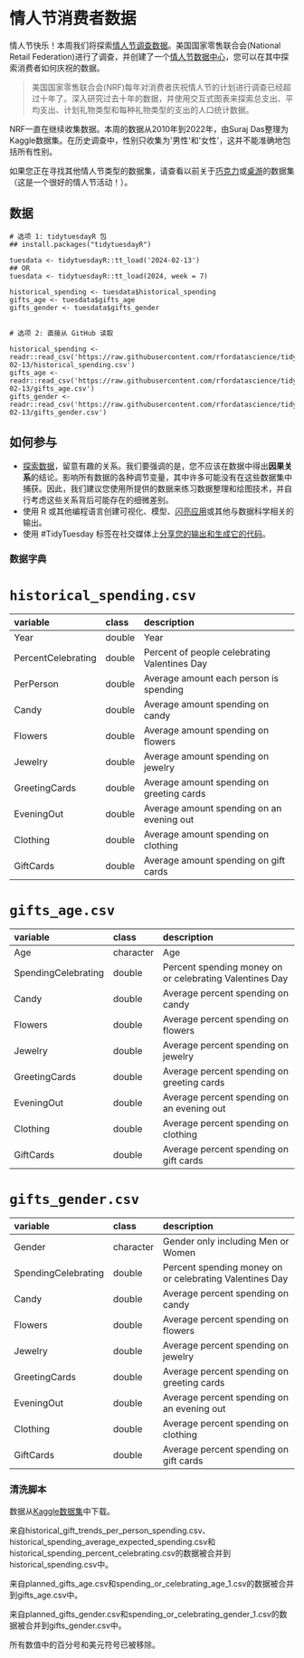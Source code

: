 # 情人节消费者数据

情人节快乐！本周我们将探索[情人节调查数据](https://www.kaggle.com/datasets/infinator/happy-valentines-day-2022)。美国国家零售联合会(National Retail Federation)进行了调查，并创建了一个[情人节数据中心](https://nrf.com/research-insights/holiday-data-and-trends/valentines-day/valentines-day-data-center)，您可以在其中探索消费者如何庆祝的数据。

> 美国国家零售联合会(NRF)每年对消费者庆祝情人节的计划进行调查已经超过十年了。深入研究过去十年的数据，并使用交互式图表来探索总支出、平均支出、计划礼物类型和每种礼物类型的支出的人口统计数据。

NRF一直在继续收集数据。本周的数据从2010年到2022年，由Suraj Das整理为Kaggle数据集。在历史调查中，性别只收集为'男性'和'女性'，这并不能准确地包括所有性别。

如果您正在寻找其他情人节类型的数据集，请查看以前关于[巧克力](https://github.com/rfordatascience/tidytuesday/tree/master/data/2022/2022-01-18)或[桌游](https://github.com/rfordatascience/tidytuesday/tree/master/data/2022/2022-01-25)的数据集（这是一个很好的情人节活动！）。

## 数据

```{r}
# 选项 1: tidytuesdayR 包 
## install.packages("tidytuesdayR")

tuesdata <- tidytuesdayR::tt_load('2024-02-13')
## OR
tuesdata <- tidytuesdayR::tt_load(2024, week = 7)

historical_spending <- tuesdata$historical_spending
gifts_age <- tuesdata$gifts_age
gifts_gender <- tuesdata$gifts_gender


# 选项 2: 直接从 GitHub 读取

historical_spending <- readr::read_csv('https://raw.githubusercontent.com/rfordatascience/tidytuesday/master/data/2024/2024-02-13/historical_spending.csv')
gifts_age <- readr::read_csv('https://raw.githubusercontent.com/rfordatascience/tidytuesday/master/data/2024/2024-02-13/gifts_age.csv')
gifts_gender <- readr::read_csv('https://raw.githubusercontent.com/rfordatascience/tidytuesday/master/data/2024/2024-02-13/gifts_gender.csv')
```

## 如何参与

- [探索数据](https://r4ds.hadley.nz/)，留意有趣的关系。我们要强调的是，您不应该在数据中得出**因果关系**的结论。影响所有数据的各种调节变量，其中许多可能没有在这些数据集中捕获。因此，我们建议您使用所提供的数据来练习数据整理和绘图技术，并自行考虑这些关系背后可能存在的细微差别。
- 使用 R 或其他编程语言创建可视化、模型、[闪亮应用](https://shiny.posit.co/)或其他与数据科学相关的输出。
- 使用 #TidyTuesday 标签在社交媒体上[分享您的输出和生成它的代码](../../../sharing.md)。

### 数据字典

# `historical_spending.csv`

|variable           |class  |description        |
|:------------------|:------|:------------------|
|Year               |double |Year               |
|PercentCelebrating |double |Percent of people celebrating Valentines Day |
|PerPerson          |double |Average amount each person is spending          |
|Candy              |double |Average amount spending on candy              |
|Flowers            |double |Average amount spending on flowers            |
|Jewelry            |double |Average amount spending on jewelry            |
|GreetingCards      |double |Average amount spending on greeting cards      |
|EveningOut         |double |Average amount spending on an evening out         |
|Clothing           |double |Average amount spending on clothing           |
|GiftCards          |double |Average amount spending on gift cards          |

# `gifts_age.csv`

|variable            |class     |description         |
|:-------------------|:---------|:-------------------|
|Age                 |character |Age                 |
|SpendingCelebrating |double    |Percent spending money on or celebrating Valentines Day |
|Candy               |double    |Average percent spending on candy               |
|Flowers             |double    |Average percent spending on flowers         |
|Jewelry             |double    |Average percent spending on jewelry           |
|GreetingCards       |double    |Average percent spending on greeting cards    |
|EveningOut          |double    |Average percent spending on an evening out       |
|Clothing            |double    |Average percent spending on clothing          |
|GiftCards           |double    |Average percent spending on gift cards           |

# `gifts_gender.csv`

|variable            |class     |description         |
|:-------------------|:---------|:-------------------|
|Gender                 |character |Gender only including Men or Women                 |
|SpendingCelebrating |double    |Percent spending money on or celebrating Valentines Day |
|Candy               |double    |Average percent spending on candy               |
|Flowers             |double    |Average percent spending on flowers         |
|Jewelry             |double    |Average percent spending on jewelry           |
|GreetingCards       |double    |Average percent spending on greeting cards    |
|EveningOut          |double    |Average percent spending on an evening out       |
|Clothing            |double    |Average percent spending on clothing          |
|GiftCards           |double    |Average percent spending on gift cards           |

### 清洗脚本

数据从[Kaggle数据集](https://www.kaggle.com/datasets/infinator/happy-valentines-day-2022)中下载。

来自historical_gift_trends_per_person_spending.csv、historical_spending_average_expected_spending.csv和historical_spending_percent_celebrating.csv的数据被合并到historical_spending.csv中。

来自planned_gifts_age.csv和spending_or_celebrating_age_1.csv的数据被合并到gifts_age.csv中。

来自planned_gifts_gender.csv和spending_or_celebrating_gender_1.csv的数据被合并到gifts_gender.csv中。

所有数值中的百分号和美元符号已被移除。
